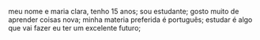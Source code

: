 meu nome e maria clara, tenho 15 anos;
sou estudante;
gosto muito de aprender coisas nova;
minha materia preferida é português; 
estudar é algo que vai fazer eu ter um excelente futuro;
